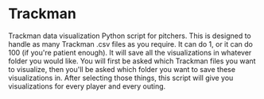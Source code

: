# Trackman
Trackman data visualization Python script for pitchers.
This is designed to handle as many Trackman .csv files as you require. It can do 1, or it can do 100 (if you're patient enough).
It will save all the visualizations in whatever folder you would like. You will first be asked which Trackman files you want to visualize, then you'll be asked which folder you want to save these visualizations in.
After selecting those things, this script will give you visualizations for every player and every outing.
